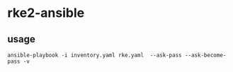 # rke2-ansible

## usage 
```
ansible-playbook -i inventory.yaml rke.yaml  --ask-pass --ask-become-pass -v
```